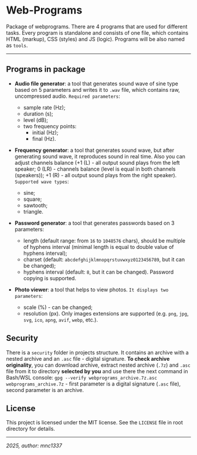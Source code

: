 # Web-Programs

Package of webprograms. There are 4 programs that are used for different tasks. Every program is standalone and consists of one file, which contains HTML (markup), CSS (styles) and JS (logic). Programs will be also named as `tools`.

---

## Programs in package

- **Audio file generator**: a tool that generates sound wave of sine type based on 5 parameters and writes it to `.wav` file, which contains raw, uncompressed audio. `Required parameters`:
    - sample rate (Hz);
    - duration (s);
    - level (dB);
    - two frequency points:
        - initial (Hz);
        - final (Hz).

- **Frequency generator**: a tool that generates sound wave, but after generating sound wave, it reproduces sound in real time. Also you can adjust channels balance (+1 (L) - all output sound plays from the left speaker; 0 (LR) - channels balance (level is equal in both channels (speakers)); +1 (R) - all output sound plays from the right speaker). `Supported wave types`:
    - sine;
    - square;
    - sawtooth;
    - triangle.

- **Password generator**: a tool that generates passwords based on 3 parameters:
    - length (default range: from `16` to `1048576` chars), should be multiple of hyphens interval (minimal length is equal to double value of hyphens interval);
    - charset (default: `abcdefghijklmnopqrstuvwxyz0123456789`, but it can be changed);
    - hyphens interval (default: `8`, but it can be changed). 
Password copying is supported.

- **Photo viewer**: a tool that helps to view photos. `It displays two parameters`:
    - scale (%) - can be changed;
    - resolution (px). 
Only images extensions are supported (e.g. `png`, `jpg`, `svg`, `ico`, `apng`, `avif`, `webp`, etc.).

## Security

There is a `security` folder in projects structure. It contains an archive with a nested archive and an `.asc` file - digital signature. **To check archive originality**, you can download archive, extract nested archive (`.7z`) and `.asc` file from it to directory **selected by you** and use there the next command in Bash/WSL console: `gpg --verify webprograms_archive.7z.asc webprograms_archive.7z` - first parameter is a digital signature (`.asc` file), second parameter is an archive.

## License

This project is licensed under the MIT license. See the `LICENSE` file in root directory for details.

---

*2025, author: mnc1337*